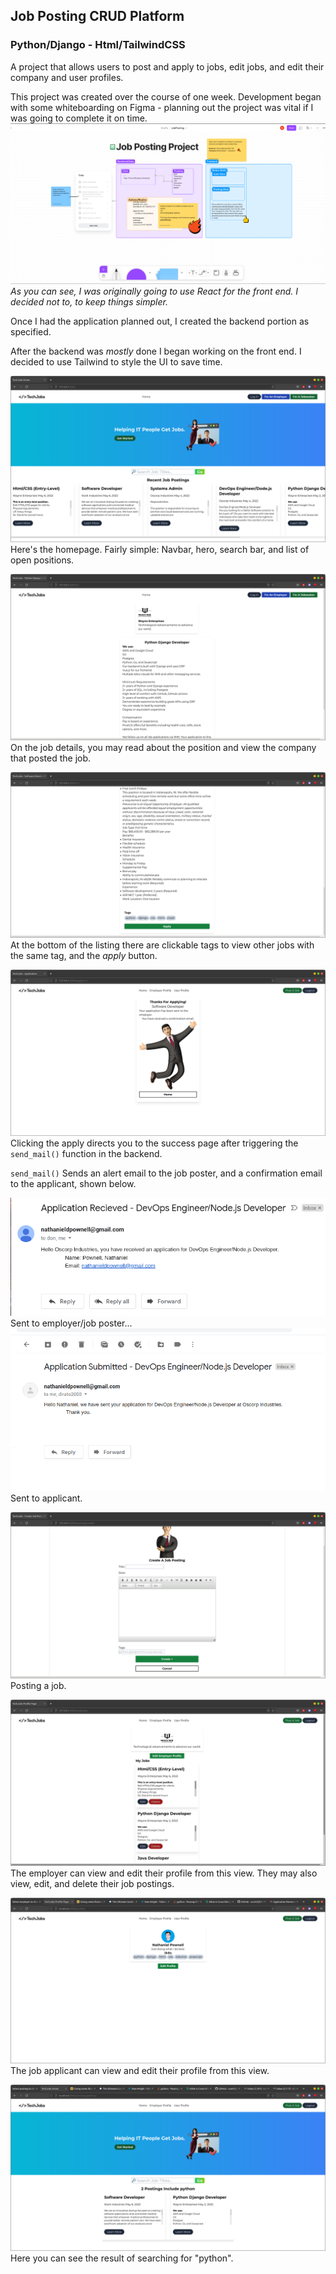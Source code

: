 ## Job Posting CRUD Platform 
### Python/Django - Html/TailwindCSS

A project that allows users to post and apply to jobs, edit jobs, and edit their company and user profiles.

This project was created over the course of one week. Development began with some whiteboarding on Figma - planning out the project was vital if I was going to complete it on time. 
!["Original Figma Brainstorm"](./static/images/1figma.png)
*As you can see, I was originally going to use React for the front end. I decided not to, to keep things simpler.*

Once I had the application planned out, I created the backend portion as specified.

After the backend was *mostly* done I began working on the front end. I decided to use Tailwind to style the UI to save time. 


!["Homepage"](./static/images/2homepage.png)
Here's the homepage. Fairly simple: Navbar, hero, search bar, and list of open positions.

!["Details"](./static/images/3jobdetails.png)
On the job details, you may read about the position and view the company that posted the job.

!["Applying"](./static/images/5apply.png)
At the bottom of the listing there are clickable tags to view other jobs with the same tag, and the *apply* button.

!["Applied"](./static/images/6apply.png)
Clicking the apply directs you to the success page after triggering the `send_mail()` function in the backend.

`send_mail()` Sends an alert email to the job poster, and a confirmation email to the applicant, shown below.

!["Employer email"](./static/images/email2.png)
Sent to employer/job poster...
!["Employee email"](./static/images/email1.png)
Sent to applicant.



!["Posting"](./static/images/7create.png)
Posting a job.


!["Employer Profile"](./static/images/8employerprofile.png)
The employer can view and edit their profile from this view. They may also view, edit, and delete their job postings.

!["Applicant Profile"](./static/images/employeeprofile.png)
The job applicant can view and edit their profile from this view. 

!["Search results"](./static/images/searchtags.png)
Here you can see the result of searching for "python".
